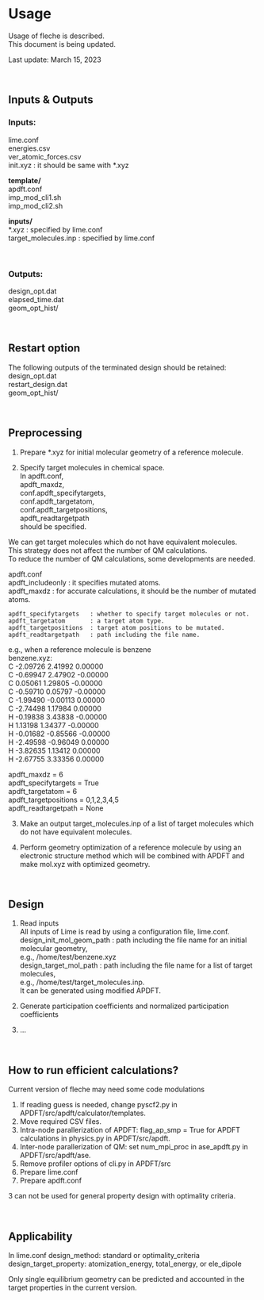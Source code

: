 # Usage

Usage of fleche is described.  
This document is being updated.

Last update: March 15, 2023

<br/>

## Inputs & Outputs

### Inputs:
  lime.conf  
  energies.csv  
  ver_atomic_forces.csv  
  init.xyz : it should be same with *.xyz

**template/**  
  apdft.conf  
  imp_mod_cli1.sh  
  imp_mod_cli2.sh  

**inputs/**  
  *.xyz : specified by lime.conf  
  target_molecules.inp : specified by lime.conf  

<br/>

### Outputs:
  design_opt.dat  
  elapsed_time.dat  
  geom_opt_hist/  

<br/>

## Restart option

The following outputs of the terminated design should be retained:  
  design_opt.dat  
  restart_design.dat  
  geom_opt_hist/  

<br/>

## Preprocessing

1. Prepare *.xyz for initial molecular geometry of a reference molecule.

2. Specify target molecules in chemical space.  
  In apdft.conf,  
    apdft_maxdz,  
    conf.apdft_specifytargets,  
    conf.apdft_targetatom,  
    conf.apdft_targetpositions,  
    apdft_readtargetpath  
  should be specified.  

  We can get target molecules which do not have equivalent molecules.  
  This strategy does not affect the number of QM calculations.  
  To reduce the number of QM calculations, some developments are needed.

  apdft.conf  
    apdft_includeonly      : it specifies mutated atoms.  
    apdft_maxdz            : for accurate calculations, it should be
                             the number of mutated atoms.

    apdft_specifytargets   : whether to specify target molecules or not.
    apdft_targetatom       : a target atom type.
    apdft_targetpositions  : target atom positions to be mutated.
    apdft_readtargetpath   : path including the file name.

  e.g., when a reference molecule is benzene  
  benzene.xyz:  
  C         -2.09726        2.41992        0.00000  
  C         -0.69947        2.47902       -0.00000  
  C          0.05061        1.29805       -0.00000  
  C         -0.59710        0.05797       -0.00000  
  C         -1.99490       -0.00113        0.00000  
  C         -2.74498        1.17984        0.00000  
  H         -0.19838        3.43838       -0.00000  
  H          1.13198        1.34377       -0.00000  
  H         -0.01682       -0.85566       -0.00000  
  H         -2.49598       -0.96049        0.00000  
  H         -3.82635        1.13412        0.00000  
  H         -2.67755        3.33356        0.00000  

  apdft_maxdz = 6  
  apdft_specifytargets = True  
  apdft_targetatom = 6  
  apdft_targetpositions = 0,1,2,3,4,5  
  apdft_readtargetpath = None  

3. Make an output target_molecules.inp of a list of target molecules which do not have
   equivalent molecules.

4. Perform geometry optimization of a reference molecule by using an electronic structure
   method which will be combined with APDFT and make mol.xyz with optimized geometry.

<br/>

## Design

1. Read inputs  
  All inputs of Lime is read by using a configuration file, lime.conf.  
    design_init_mol_geom_path  : path including the file name for an initial
    molecular geometry,  
    e.g., /home/test/benzene.xyz  
    design_target_mol_path     : path including the file name for a list of
    target molecules,  
    e.g., /home/test/target_molecules.inp.  
    It can be generated using modified APDFT.

2. Generate participation coefficients and normalized participation coefficients

3. ...

<br/>

## How to run efficient calculations?

  Current version of fleche may need some code modulations

  1. If reading guess is needed, change pyscf2.py in APDFT/src/apdft/calculator/templates.
  2. Move required CSV files.
  3. Intra-node parallerization of APDFT: flag_ap_smp = True for APDFT
     calculations in physics.py in APDFT/src/apdft.
  4. Inter-node parallerization of QM: set num_mpi_proc in ase_apdft.py in APDFT/src/apdft/ase.
  5. Remove profiler options of cli.py in APDFT/src
  6. Prepare lime.conf
  7. Prepare apdft.conf

  3 can not be used for general property design with optimality criteria.

<br/>

## Applicability

  In lime.conf
  design_method: standard or optimality_criteria
  design_target_property: atomization_energy, total_energy, or ele_dipole

  Only single equilibrium geometry can be predicted and accounted in the target
  properties in the current version.